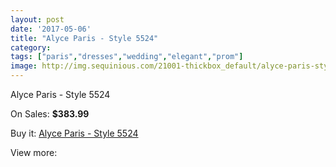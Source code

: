 ```yaml
---
layout: post
date: '2017-05-06'
title: "Alyce Paris - Style 5524"
category: 
tags: ["paris","dresses","wedding","elegant","prom"]
image: http://img.sequinious.com/21001-thickbox_default/alyce-paris-style-5524.jpg
---
```

Alyce Paris - Style 5524

On Sales: **$383.99**
<a href="https://www.sequinious.com/9370-alyce-paris-style-5524.html"><amp-img layout="responsive" width="600" height="600" src="//img.sequinious.com/21001-thickbox_default/alyce-paris-style-5524.jpg" alt="Alyce Paris - Style 5524 0" /></a>
<a href="https://www.sequinious.com/9370-alyce-paris-style-5524.html"><amp-img layout="responsive" width="600" height="600" src="//img.sequinious.com/21002-thickbox_default/alyce-paris-style-5524.jpg" alt="Alyce Paris - Style 5524 1" /></a>

Buy it: [Alyce Paris - Style 5524](https://www.sequinious.com/9370-alyce-paris-style-5524.html "Alyce Paris - Style 5524")

View more: [](https://www.sequinious.com/- "")